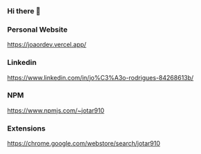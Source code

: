 ### Hi there 👋

### Personal Website
https://joaordev.vercel.app/

### Linkedin
https://www.linkedin.com/in/jo%C3%A3o-rodrigues-84268613b/

### NPM
https://www.npmjs.com/~jotar910

### Extensions
https://chrome.google.com/webstore/search/jotar910

<!--
**jotar910/jotar910** is a ✨ _special_ ✨ repository because its `README.md` (this file) appears on your GitHub profile.

Here are some ideas to get you started:

- 🔭 I’m currently working on ...
- 🌱 I’m currently learning ...
- 👯 I’m looking to collaborate on ...
- 🤔 I’m looking for help with ...
- 💬 Ask me about ...
- 📫 How to reach me: ...
- 😄 Pronouns: ...
- ⚡ Fun fact: ...
-->
